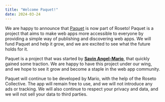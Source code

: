 ```yaml
---
title: "Welcome Paquet!"
date: 2024-03-24
---
```


We are happy to announce that [Paquet](https://paquet.app) is now part of Roseto! Paquet is a project that aims to
make web apps more accessible to everyone by providing a simple way of publishing and
discovering web apps. We will fund Paquet and help it grow, and we are excited to see
what the future holds for it.

Paquet is a project that was started by [**Savin Angel-Mario**](https://angelmario.eu), that
quickly gained some traction. We are happy to have this project under our wing, and we
hope to see it grow and become a staple in the web app community.

Paquet will continue to be developed by Mario, with the help of the Roseto Collective. The app
will remain free to use, and we will not introduce any ads or tracking. We will also
continue to respect your privacy and data, and we will not sell your data to third parties.
